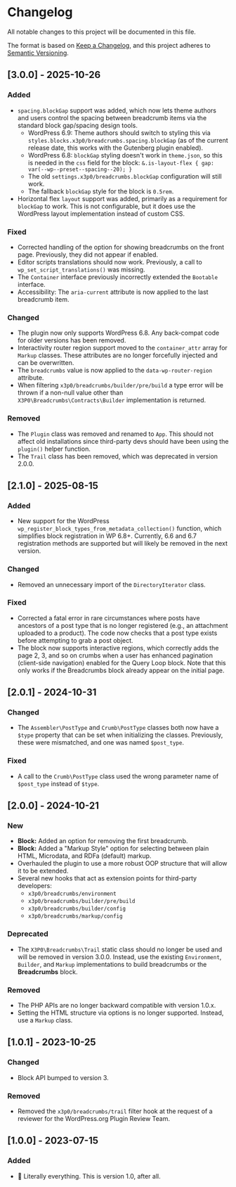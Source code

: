 # Changelog

All notable changes to this project will be documented in this file.

The format is based on [Keep a Changelog](https://keepachangelog.com),
and this project adheres to [Semantic Versioning](https://semver.org/spec/v2.0.0.html).

## [3.0.0] - 2025-10-26

### Added

- `spacing.blockGap` support was added, which now lets theme authors and users control the spacing between breadcrumb items via the standard block gap/spacing design tools.
  - WordPress 6.9: Theme authors should switch to styling this via `styles.blocks.x3p0/breadcrumbs.spacing.blockGap` (as of the current release date, this works with the Gutenberg plugin enabled).
  - WordPress 6.8: `blockGap` styling doesn't work in `theme.json`, so this is needed in the `css` field for the block: `&.is-layout-flex { gap: var(--wp--preset--spacing--20); }`
  - The old `settings.x3p0/breadcrumbs.blockGap` configuration will still work.
  - The fallback `blockGap` style for the block is `0.5rem`.
- Horizontal flex `layout` support was added, primarily as a requirement for `blockGap` to work. This is not configurable, but it does use the WordPress layout implementation instead of custom CSS.

### Fixed

- Corrected handling of the option for showing breadcrumbs on the front page. Previously, they did not appear if enabled.
- Editor scripts translations should now work. Previously, a call to `wp_set_script_translations()` was missing.
- The `Container` interface previously incorrectly extended the `Bootable` interface.
- Accessibility: The `aria-current` attribute is now applied to the last breadcrumb item.

### Changed

- The plugin now only supports WordPress 6.8. Any back-compat code for older versions has been removed.
- Interactivity router region support moved to the `container_attr` array for `Markup` classes. These attributes are no longer forcefully injected and can be overwritten.
- The `breadcrumbs` value is now applied to the `data-wp-router-region` attribute.
- When filtering `x3p0/breadcrumbs/builder/pre/build` a type error will be thrown if a non-null value other than `X3P0\Breadcrumbs\Contracts\Builder` implementation is returned.

### Removed

- The `Plugin` class was removed and renamed to `App`. This should not affect old installations since third-party devs should have been using the `plugin()` helper function.
- The `Trail` class has been removed, which was deprecated in version 2.0.0.


## [2.1.0] - 2025-08-15

### Added

- New support for the WordPress `wp_register_block_types_from_metadata_collection()` function, which simplifies block registration in WP 6.8+. Currently, 6.6 and 6.7 registration methods are supported but will likely be removed in the next version.

### Changed

- Removed an unnecessary import of the `DirectoryIterator` class.

### Fixed

- Corrected a fatal error in rare circumstances where posts have ancestors of a post type that is no longer registered (e.g., an attachment uploaded to a product). The code now checks that a post type exists before attempting to grab a post object.
- The block now supports interactive regions, which correctly adds the page 2, 3, and so on crumbs when a user has enhanced pagination (client-side navigation) enabled for the Query Loop block. Note that this only works if the Breadcrumbs block already appear on the initial page.

## [2.0.1] - 2024-10-31

### Changed

- The `Assembler\PostType` and `Crumb\PostType` classes both now have a `$type` property that can be set when initializing the classes. Previously, these were mismatched, and one was named `$post_type`.

### Fixed

- A call to the `Crumb\PostType` class used the wrong parameter name of `$post_type` instead of `$type`.

## [2.0.0] - 2024-10-21

### New

- **Block:** Added an option for removing the first breadcrumb.
- **Block:** Added a "Markup Style" option for selecting between plain HTML, Microdata, and RDFa (default) markup.
- Overhauled the plugin to use a more robust OOP structure that will allow it to be extended.
- Several new hooks that act as extension points for third-party developers:
	- `x3p0/breadcrumbs/environment`
	- `x3p0/breadcrumbs/builder/pre/build`
	- `x3p0/breadcrumbs/builder/config`
	- `x3p0/breadcrumbs/markup/config`

### Deprecated

- The `X3P0\Breadcrumbs\Trail` static class should no longer be used and will be removed in version 3.0.0. Instead, use the existing `Environment`, `Builder`, and `Markup` implementations to build breadcrumbs or the **Breadcrumbs** block.

### Removed

- The PHP APIs are no longer backward compatible with version 1.0.x.
- Setting the HTML structure via options is no longer supported. Instead, use a `Markup` class.

## [1.0.1] - 2023-10-25

### Changed

- Block API bumped to version 3.

### Removed

- Removed the `x3p0/breadcrumbs/trail` filter hook at the request of a reviewer for the WordPress.org Plugin Review Team.

## [1.0.0] - 2023-07-15

### Added

- 🎉 Literally everything. This is version 1.0, after all.
